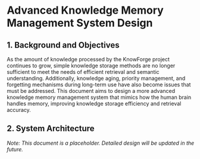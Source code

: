 # Advanced Knowledge Memory Management System Design

## 1. Background and Objectives

As the amount of knowledge processed by the KnowForge project continues to grow, simple knowledge storage methods are no longer sufficient to meet the needs of efficient retrieval and semantic understanding. Additionally, knowledge aging, priority management, and forgetting mechanisms during long-term use have also become issues that must be addressed. This document aims to design a more advanced knowledge memory management system that mimics how the human brain handles memory, improving knowledge storage efficiency and retrieval accuracy.

## 2. System Architecture

*Note: This document is a placeholder. Detailed design will be updated in the future.*
